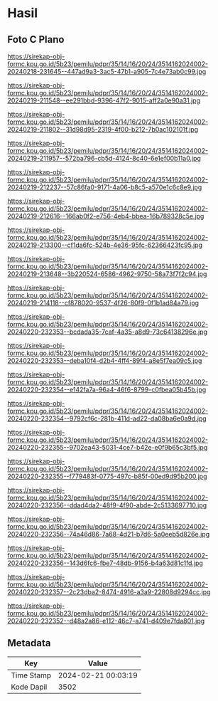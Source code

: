 # Hasil

## Foto C Plano

https://sirekap-obj-formc.kpu.go.id/5b23/pemilu/pdpr/35/14/16/20/24/3514162024002-20240218-231645--447ad9a3-3ac5-47b1-a905-7c4e73ab0c99.jpg

https://sirekap-obj-formc.kpu.go.id/5b23/pemilu/pdpr/35/14/16/20/24/3514162024002-20240219-211548--ee291bbd-9396-47f2-9015-aff2a0e90a31.jpg

https://sirekap-obj-formc.kpu.go.id/5b23/pemilu/pdpr/35/14/16/20/24/3514162024002-20240219-211802--31d98d95-2319-4f00-b212-7b0ac102101f.jpg

https://sirekap-obj-formc.kpu.go.id/5b23/pemilu/pdpr/35/14/16/20/24/3514162024002-20240219-211957--572ba796-cb5d-4124-8c40-6e1ef00b11a0.jpg

https://sirekap-obj-formc.kpu.go.id/5b23/pemilu/pdpr/35/14/16/20/24/3514162024002-20240219-212237--57c86fa0-9171-4a06-b8c5-a570e1c6c8e9.jpg

https://sirekap-obj-formc.kpu.go.id/5b23/pemilu/pdpr/35/14/16/20/24/3514162024002-20240219-212616--166ab0f2-e756-4eb4-bbea-16b789328c5e.jpg

https://sirekap-obj-formc.kpu.go.id/5b23/pemilu/pdpr/35/14/16/20/24/3514162024002-20240219-213300--cf1da6fc-524b-4e36-95fc-62366423fc95.jpg

https://sirekap-obj-formc.kpu.go.id/5b23/pemilu/pdpr/35/14/16/20/24/3514162024002-20240219-213648--3b220524-6586-4962-9750-58a73f7f2c94.jpg

https://sirekap-obj-formc.kpu.go.id/5b23/pemilu/pdpr/35/14/16/20/24/3514162024002-20240219-214118--cf878020-9537-4f26-80f9-0f1b1ad84a79.jpg

https://sirekap-obj-formc.kpu.go.id/5b23/pemilu/pdpr/35/14/16/20/24/3514162024002-20240220-232353--bcdada35-7caf-4a35-a8d9-73c64138296e.jpg

https://sirekap-obj-formc.kpu.go.id/5b23/pemilu/pdpr/35/14/16/20/24/3514162024002-20240220-232353--deba10f4-d2b4-4ff4-89f4-a8e5f7ea09c5.jpg

https://sirekap-obj-formc.kpu.go.id/5b23/pemilu/pdpr/35/14/16/20/24/3514162024002-20240220-232354--e142fa7a-96a4-46f6-8799-c0fbea05b45b.jpg

https://sirekap-obj-formc.kpu.go.id/5b23/pemilu/pdpr/35/14/16/20/24/3514162024002-20240220-232354--9792cf6c-281b-411d-ad22-da08ba6e0a9d.jpg

https://sirekap-obj-formc.kpu.go.id/5b23/pemilu/pdpr/35/14/16/20/24/3514162024002-20240220-232355--9702ea43-5031-4ce7-b42e-e0f9b65c3bf5.jpg

https://sirekap-obj-formc.kpu.go.id/5b23/pemilu/pdpr/35/14/16/20/24/3514162024002-20240220-232355--f779483f-0775-497c-b85f-00ed9d95b200.jpg

https://sirekap-obj-formc.kpu.go.id/5b23/pemilu/pdpr/35/14/16/20/24/3514162024002-20240220-232356--ddad4da2-48f9-4f90-abde-2c5133697710.jpg

https://sirekap-obj-formc.kpu.go.id/5b23/pemilu/pdpr/35/14/16/20/24/3514162024002-20240220-232356--74a46d86-7a68-4d21-b7d6-5a0eeb5d826e.jpg

https://sirekap-obj-formc.kpu.go.id/5b23/pemilu/pdpr/35/14/16/20/24/3514162024002-20240220-232356--143d6fc6-fbe7-48db-9156-b4a63d81c1fd.jpg

https://sirekap-obj-formc.kpu.go.id/5b23/pemilu/pdpr/35/14/16/20/24/3514162024002-20240220-232357--2c23dba2-8474-4916-a3a9-22808d9294cc.jpg

https://sirekap-obj-formc.kpu.go.id/5b23/pemilu/pdpr/35/14/16/20/24/3514162024002-20240220-232352--d48a2a86-e112-46c7-a741-d409e7fda801.jpg


## Metadata

| Key        | Value               |
| ---------- | ------------------- |
| Time Stamp | 2024-02-21 00:03:19 |
| Kode Dapil | 3502                |



